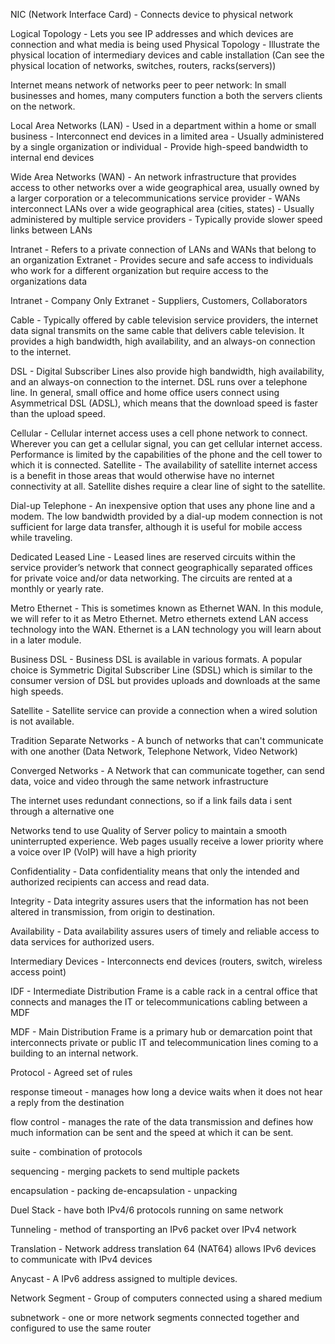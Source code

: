 NIC (Network Interface Card) - Connects device to physical network

Logical Topology - Lets you see IP addresses and which devices are connection and what media is being used
Physical Topology - Illustrate the physical location of intermediary devices and cable installation (Can see the physical location of networks, switches, routers, racks(servers))

Internet means network of networks
peer to peer network: In small businesses and homes, many computers function a both the servers clients on the network.

Local Area Networks (LAN)
	- Used in a department within a home or small business
	- Interconnect end devices in a limited area
	- Usually administered by a single organization or individual
	- Provide high-speed bandwidth to internal end devices

Wide Area Networks (WAN)
	- An network infrastructure that provides access to other networks over a wide
	geographical area, usually owned by a larger corporation or a telecommunications service provider
	- WANs interconnect LANs over a wide geographical area (cities, states)
	- Usually administered by multiple service providers
	- Typically provide slower speed links between LANs

Intranet - Refers to a private connection of LANs and WANs that belong to an organization
Extranet - Provides secure and safe access to individuals who work for a different organization  but require access to the organizations data

Intranet - Company Only
Extranet - Suppliers, Customers, Collaborators

Cable - Typically offered by cable television service providers, the internet data signal transmits on the same cable that delivers cable television. It provides a high bandwidth, high availability, and an always-on connection to the internet.

DSL - Digital Subscriber Lines also provide high bandwidth, high availability, and an always-on connection to the internet. DSL runs over a telephone line. In general, small office and home office users connect using Asymmetrical DSL (ADSL), which means that the download speed is faster than the upload speed.

Cellular - Cellular internet access uses a cell phone network to connect. Wherever you can get a cellular signal, you can get cellular internet access. Performance is limited by the capabilities of the phone and the cell tower to which it is connected.
Satellite - The availability of satellite internet access is a benefit in those areas that would otherwise have no internet connectivity at all. Satellite dishes require a clear line of sight to the satellite.

Dial-up Telephone - An inexpensive option that uses any phone line and a modem. The low bandwidth provided by a dial-up modem connection is not sufficient for large data transfer, although it is useful for mobile access while traveling.

Dedicated Leased Line - Leased lines are reserved circuits within the service provider’s network that connect geographically separated offices for private voice and/or data networking. The circuits are rented at a monthly or yearly rate.

Metro Ethernet - This is sometimes known as Ethernet WAN. In this module, we will refer to it as Metro Ethernet. Metro ethernets extend LAN access technology into the WAN. Ethernet is a LAN technology you will learn about in a later module.

Business DSL - Business DSL is available in various formats. A popular choice is Symmetric Digital Subscriber Line (SDSL) which is similar to the consumer version of DSL but provides uploads and downloads at the same high speeds.

Satellite - Satellite service can provide a connection when a wired solution is not available.

Tradition Separate Networks - A bunch of networks that can't communicate with one another (Data Network, Telephone Network, Video Network)

Converged Networks - A Network that can communicate together, can send data, voice and video through the same network infrastructure

The internet uses redundant connections, so if a link fails data i sent through a alternative one

Networks tend to use Quality of Server policy to maintain a smooth uninterrupted experience.
Web pages usually receive a lower priority where a voice over IP (VoIP) will have a high priority


Confidentiality - Data confidentiality means that only the intended and authorized recipients can access and read data.

Integrity - Data integrity assures users that the information has not been altered in transmission, from origin to destination.

Availability - Data availability assures users of timely and reliable access to data services for authorized users.

Intermediary Devices - Interconnects end devices (routers, switch, wireless access point)

IDF - Intermediate Distribution Frame is a cable rack in a central office that connects and manages the IT or telecommunications
cabling between a MDF

MDF - Main Distribution Frame is a primary hub or demarcation point that interconnects private or public IT and telecommunication
lines coming to a building to an internal network.

Protocol - Agreed set of rules

response timeout - manages how long a device waits when it does not hear a reply from the destination

flow control - manages the rate of the data transmission and defines how much information can be sent and the speed at which it can be sent.

suite - combination of protocols

sequencing - merging packets to send multiple packets

encapsulation - packing
de-encapsulation - unpacking

Duel Stack - have both IPv4/6 protocols running on same network

Tunneling - method of transporting an IPv6 packet over IPv4 network

Translation - Network address translation 64 (NAT64) allows IPv6 devices to communicate with IPv4 devices

Anycast - A IPv6 address assigned to multiple devices.

Network Segment - Group of computers connected using a shared medium

subnetwork - one or more network segments connected together and configured to use the same router
